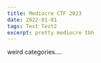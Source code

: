 ```yaml
---
title: Mediocre CTF 2023
date: 2022-01-01
tags: Test Test2
excerpt: pretty mediocre tbh
---
```


weird categories....
